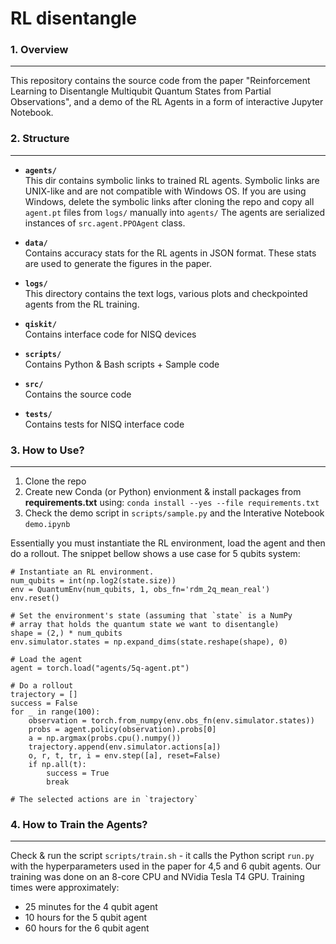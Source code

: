 # RL disentangle


### 1. Overview
***
This repository contains the source code from the paper "Reinforcement
Learning to Disentangle Multiqubit Quantum States from Partial Observations", 
and a demo of the RL Agents in a form of interactive Jupyter Notebook.

### 2. Structure
***

* **`agents/`**<br>
 This dir contains symbolic links to trained RL agents.
 Symbolic links are UNIX-like and are not compatible with Windows OS.
 If you are using Windows, delete the symbolic links after cloning the repo and
 copy all `agent.pt` files from `logs/` manually into `agents/`
 The agents are serialized instances of `src.agent.PPOAgent` class.

* **`data/`**<br>
Contains accuracy stats for the RL agents in JSON format. These stats are
used to generate the figures in the paper.

* **`logs/`**<br>
  This directory contains the text logs, various plots and checkpointed agents
  from the RL training.

* **`qiskit/`**<br>
   Contains interface code for NISQ devices

* **`scripts/`**<br>
   Contains Python & Bash scripts + Sample code

* **`src/`**<br>
    Contains the source code

* **`tests/`**<br>
    Contains tests for NISQ interface code

### 3. How to Use?
***
1. Clone the repo
2. Create new Conda (or Python) envionment & install packages from **requirements.txt** using:
`conda install --yes --file requirements.txt`
3. Check the demo script in `scripts/sample.py` and the Interative Notebook `demo.ipynb`

Essentially you must instantiate the RL environment, load the agent and then
do a rollout. The snippet bellow shows a use case for 5 qubits system:

```python:
# Instantiate an RL environment. 
num_qubits = int(np.log2(state.size))
env = QuantumEnv(num_qubits, 1, obs_fn='rdm_2q_mean_real')
env.reset()

# Set the environment's state (assuming that `state` is a NumPy
# array that holds the quantum state we want to disentangle)
shape = (2,) * num_qubits
env.simulator.states = np.expand_dims(state.reshape(shape), 0)

# Load the agent
agent = torch.load("agents/5q-agent.pt")

# Do a rollout
trajectory = []
success = False
for _ in range(100):
    observation = torch.from_numpy(env.obs_fn(env.simulator.states))
    probs = agent.policy(observation).probs[0]
    a = np.argmax(probs.cpu().numpy())
    trajectory.append(env.simulator.actions[a])
    o, r, t, tr, i = env.step([a], reset=False)
    if np.all(t):
        success = True
        break

# The selected actions are in `trajectory`
```


### 4. How to Train the Agents?
***
Check & run the script `scripts/train.sh` - it calls the Python
script `run.py` with the hyperparameters used in the paper for 4,5 and 6 qubit
agents. Our training was done on an 8-core CPU and NVidia Tesla T4 GPU.
Training times were approximately:

*  25 minutes for the 4 qubit agent
*  10 hours for the 5 qubit agent
*  60 hours for the 6 qubit agent

